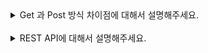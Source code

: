 <details>
  <summary>Get 과 Post 방식 차이점에 대해서 설명해주세요.</summary>
  </br>
<pre>
    <table>
        <thead>
            <tr>
                <th>특징</th>
                <th>GET</th>
                <th>POST</th>
            </tr>
        </thead>
        <tbody>
            <tr>
                <td>데이터 전송 방식</td>
                <td>URL에 쿼리 스트링으로 전송</td>
                <td>HTTP 본문에 포함하여 전송</td>
            </tr>
            <tr>
                <td>데이터 크기 제한</td>
                <td>있음 (보통 2048자 이내)</td>
                <td>없음 (서버/브라우저 설정에 따름)</td>
            </tr>
            <tr>
                <td>보안</td>
                <td>낮음 (URL에 데이터가 노출됨)</td>
                <td>상대적으로 높음 (본문에 데이터 포함, SSL/TLS 필요)</td>
            </tr>
            <tr>
                <td>캐싱</td>
                <td>가능</td>
                <td>불가능</td>
            </tr>
            <tr>
                <td>목적</td>
                <td>데이터 조회 (Read)</td>
                <td>데이터 생성/업데이트 (Create/Update)</td>
            </tr>
        </tbody>
    </table>
</pre>
</details>

<br/>

<details>
  <summary>REST API에 대해서 설명해주세요.</summary>
  </br>
<pre>
REST API는 Representational State Transfer (REST) 아키텍처 스타일을 기반으로 한 애플리케이션 프로그래밍 인터페이스 (API)입니다. REST API는 클라이언트와 서버 간의 통신을 단순화하고, HTTP 프로토콜을 사용하여 요청과 응답을 주고받습니다.

주요 개념:
1. 자원 (Resources):
- 자원은 API가 관리하는 데이터입니다. 예: 사용자, 게시물, 제품.
- 각 자원은 고유한 URI (Uniform Resource Identifier)로 식별됩니다.

2. HTTP 메서드 (HTTP Methods):
- GET: 서버에서 자원을 조회합니다.
- POST: 서버에 새 자원을 생성합니다.
- PUT: 서버의 기존 자원을 업데이트합니다.
- DELETE: 서버에서 자원을 삭제합니다.
- PATCH: 서버의 자원을 부분적으로 업데이트합니다.

3. 상태와 무상태성 (Statelessness):
- REST API는 무상태(stateless) 방식으로 동작합니다. 각 요청은 독립적이며, 서버는 클라이언트의 이전 요청 정보를 저장하지 않습니다. 모든 필요한 정보는 요청에 포함되어야 합니다.

4. 표현 (Representation):
- 자원은 다양한 형식(JSON, XML 등)으로 표현될 수 있으며, 클라이언트와 서버 간에 데이터를 주고받을 때 사용됩니다.
- JSON이 가장 널리 사용되는 형식입니다.

5. URI 설계:
- 자원 경로를 명확하게 표현하고, RESTful 원칙에 따라 설계합니다. 예:
- 사용자 목록: GET /users
 - 특정 사용자 조회: GET /users/{userId}
 - 새 사용자 생성: POST /users
 - 사용자 업데이트: PUT /users/{userId}
 - 사용자 삭제: DELETE /users/{userId}

REST API의 장점:
- 단순성과 일관성: HTTP 프로토콜을 사용하여 클라이언트와 서버 간의 상호작용이 단순하고 일관성 있게 이루어집니다.
- 확장성: REST API는 확장성이 뛰어나고, 클라이언트와 서버가 독립적으로 개발되고 배포될 수 있습니다.
- 유연성: 다양한 형식의 데이터 전송을 지원하며, 특정 기술에 종속되지 않습니다.
</pre>
</details>